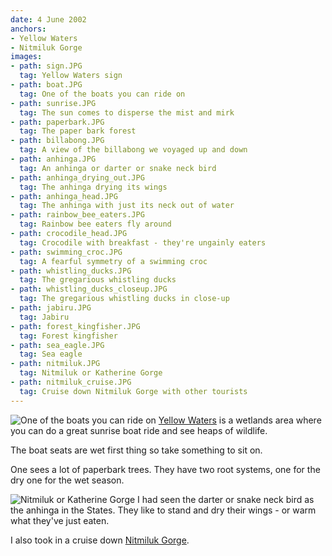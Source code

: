 ```yaml
---
date: 4 June 2002
anchors:
- Yellow Waters
- Nitmiluk Gorge
images:
- path: sign.JPG
  tag: Yellow Waters sign
- path: boat.JPG
  tag: One of the boats you can ride on
- path: sunrise.JPG
  tag: The sun comes to disperse the mist and mirk
- path: paperbark.JPG
  tag: The paper bark forest
- path: billabong.JPG
  tag: A view of the billabong we voyaged up and down
- path: anhinga.JPG
  tag: An anhinga or darter or snake neck bird
- path: anhinga_drying_out.JPG
  tag: The anhinga drying its wings
- path: anhinga_head.JPG
  tag: The anhinga with just its neck out of water
- path: rainbow_bee_eaters.JPG
  tag: Rainbow bee eaters fly around
- path: crocodile_head.JPG
  tag: Crocodile with breakfast - they're ungainly eaters
- path: swimming_croc.JPG
  tag: A fearful symmetry of a swimming croc
- path: whistling_ducks.JPG
  tag: The gregarious whistling ducks
- path: whistling_ducks_closeup.JPG
  tag: The gregarious whistling ducks in close-up
- path: jabiru.JPG
  tag: Jabiru
- path: forest_kingfisher.JPG
  tag: Forest kingfisher
- path: sea_eagle.JPG
  tag: Sea eagle
- path: nitmiluk.JPG
  tag: Nitmiluk or Katherine Gorge
- path: nitmiluk_cruise.JPG
  tag: Cruise down Nitmiluk Gorge with other tourists
---
```

![One of the boats you can ride on](boat.JPG)
[Yellow Waters](https://parksaustralia.gov.au/kakadu/discover/regions/yellow-water/) is a wetlands area where you can do a great sunrise boat ride and see heaps of wildlife.

The boat seats are wet first thing so take something to sit on.

One sees a lot of paperbark trees. They have two root systems, one for the dry one for the wet season.

![Nitmiluk or Katherine Gorge](nitmiluk.JPG)
I had seen the darter or snake neck bird as the anhinga in the States. They like to stand and dry their wings - or warm what they've just eaten.

I also took in a cruise down [Nitmiluk Gorge](https://nt.gov.au/leisure/parks-reserves/find-a-park/find-a-park-to-visit/nitmiluk-national-park).
